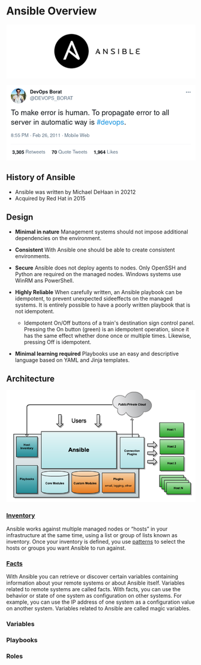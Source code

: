 # Ansible Overview
![enter image description here](https://github.com/joe-speedboat/workshop.ansible/raw/master/images/ansible_logo.png)

![enter image description here](https://github.com/joe-speedboat/workshop.ansible/raw/master/images/devops.png)



## History of Ansible
* Ansible was written by Michael DeHaan in 20212
* Acquired by Red Hat in 2015

## Design
* **Minimal in nature**
Management systems should not impose additional dependencies on the environment.

* **Consistent**
With Ansible one should be able to create consistent environments.

* **Secure**
Ansible does not deploy agents to nodes. 
Only OpenSSH and Python are required on the managed nodes.
Windows systems use WinRM ans PowerShell.

* **Highly Reliable**
When carefully written, an Ansible playbook can be idempotent, to prevent unexpected sideeffects on the managed systems.
It is entirely possible to have a poorly written playbook that is not idempotent.
	* Idempotent
On/Off buttons of a train's destination sign control panel. Pressing the On button (green) is an idempotent operation, since it has the same effect whether done once or multiple times. Likewise, pressing Off is idempotent.

* **Minimal learning required**
Playbooks use an easy and descriptive language based on YAML and Jinja templates.

## Architecture

![enter image description here](https://github.com/joe-speedboat/workshop.ansible/raw/master/images/ansible_architecture.png)
### [Inventory](https://docs.ansible.com/ansible/latest/user_guide/intro_inventory.html)
Ansible works against multiple managed nodes or “hosts” in your infrastructure at the same time, using a list or group of lists known as inventory. Once your inventory is defined, you use [patterns](https://docs.ansible.com/ansible/latest/user_guide/intro_patterns.html#intro-patterns) to select the hosts or groups you want Ansible to run against.

### [Facts](https://docs.ansible.com/ansible/latest/user_guide/playbooks_vars_facts.html)
With Ansible you can retrieve or discover certain variables containing information about your remote systems or about Ansible itself. Variables related to remote systems are called facts. With facts, you can use the behavior or state of one system as configuration on other systems. For example, you can use the IP address of one system as a configuration value on another system. Variables related to Ansible are called magic variables.

### Variables

### Playbooks

### Roles
<!--stackedit_data:
eyJoaXN0b3J5IjpbNjE5MDM5MTU3XX0=
-->